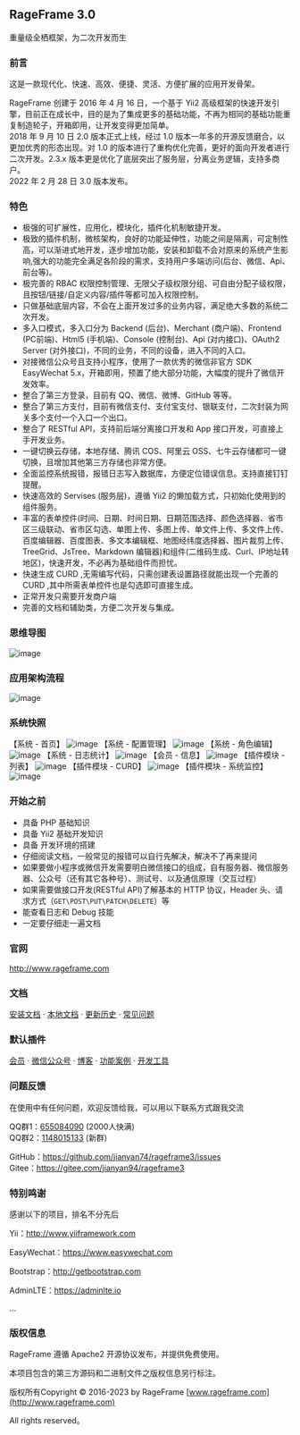 ## RageFrame 3.0

重量级全栖框架，为二次开发而生

### 前言

这是一款现代化、快速、高效、便捷、灵活、方便扩展的应用开发骨架。

RageFrame 创建于 2016 年 4 月 16 日，一个基于 Yii2 高级框架的快速开发引擎，目前正在成长中，目的是为了集成更多的基础功能，不再为相同的基础功能重复制造轮子，开箱即用，让开发变得更加简单。  
2018 年 9 月 10 日 2.0 版本正式上线，经过 1.0 版本一年多的开源反馈磨合，以更加优秀的形态出现。对 1.0 的版本进行了重构优化完善，更好的面向开发者进行二次开发。2.3.x 版本更是优化了底层突出了服务层，分离业务逻辑，支持多商户。  
2022 年 2 月 28 日 3.0 版本发布。

### 特色

- 极强的可扩展性，应用化，模块化，插件化机制敏捷开发。
- 极致的插件机制，微核架构，良好的功能延伸性，功能之间是隔离，可定制性高，可以渐进式地开发，逐步增加功能，安装和卸载不会对原来的系统产生影响,强大的功能完全满足各阶段的需求，支持用户多端访问(后台、微信、Api、前台等)。
- 极完善的 RBAC 权限控制管理、无限父子级权限分组、可自由分配子级权限，且按钮/链接/自定义内容/插件等都可加入权限控制。
- 只做基础底层内容，不会在上面开发过多的业务内容，满足绝大多数的系统二次开发。
- 多入口模式，多入口分为 Backend (后台)、Merchant (商户端)、Frontend (PC前端)、Html5 (手机端)、Console (控制台)、Api (对内接口)、OAuth2 Server (对外接口)，不同的业务，不同的设备，进入不同的入口。
- 对接微信公众号且支持小程序，使用了一款优秀的微信非官方 SDK EasyWechat 5.x，开箱即用，预置了绝大部分功能，大幅度的提升了微信开发效率。
- 整合了第三方登录，目前有 QQ、微信、微博、GitHub 等等。
- 整合了第三方支付，目前有微信支付、支付宝支付、银联支付，二次封装为网关多个支付一个入口一个出口。
- 整合了 RESTful API，支持前后端分离接口开发和 App 接口开发，可直接上手开发业务。
- 一键切换云存储，本地存储、腾讯 COS、阿里云 OSS、七牛云存储都可一键切换，且增加其他第三方存储也非常方便。
- 全面监控系统报错，报错日志写入数据库，方便定位错误信息。支持直接钉钉提醒。
- 快速高效的 Servises (服务层)，遵循 Yii2 的懒加载方式，只初始化使用到的组件服务。
- 丰富的表单控件(时间、日期、时间日期、日期范围选择、颜色选择器、省市区三级联动、省市区勾选、单图上传、多图上传、单文件上传、多文件上传、百度编辑器、百度图表、多文本编辑框、地图经纬度选择器、图片裁剪上传、TreeGrid、JsTree、Markdown 编辑器)和组件(二维码生成、Curl、IP地址转地区)，快速开发，不必再为基础组件而担忧。
- 快速生成 CURD ,无需编写代码，只需创建表设置路径就能出现一个完善的 CURD ,其中所需表单控件也是勾选即可直接生成。
- 正常开发只需要开发商户端
- 完善的文档和辅助类，方便二次开发与集成。

### 思维导图

![image](https://s1.ax1x.com/2023/07/29/pPSNx2T.png)

### 应用架构流程

![image](https://s1.ax1x.com/2023/07/29/pPSNIxS.png)

### 系统快照

【系统 - 首页】
![image](docs/guide-zh-CN/images/sys-index.png)
【系统 - 配置管理】
![image](https://s1.ax1x.com/2023/07/29/pPSNvGV.png)
【系统 - 角色编辑】
![image](https://s1.ax1x.com/2023/07/29/pPSNzxU.png)
【系统 - 日志统计】
![image](https://s1.ax1x.com/2023/07/29/pPSNO5q.png)
【会员 - 信息】
![image](https://s1.ax1x.com/2023/07/29/pPSNjP0.png)
【插件模块 - 列表】
![image](https://s1.ax1x.com/2023/07/29/pPSNHbj.png)
【插件模块 - CURD】
![image](https://s1.ax1x.com/2023/07/29/pPSNTKg.png)
【插件模块 - 系统监控】
![image](https://s1.ax1x.com/2023/07/29/pPSN7rQ.png)

### 开始之前

- 具备 PHP 基础知识
- 具备 Yii2 基础开发知识
- 具备 开发环境的搭建
- 仔细阅读文档，一般常见的报错可以自行先解决，解决不了再来提问
- 如果要做小程序或微信开发需要明白微信接口的组成，自有服务器、微信服务器、公众号（还有其它各种号）、测试号、以及通信原理（交互过程）
- 如果需要做接口开发(RESTful API)了解基本的 HTTP 协议，Header 头、请求方式（`GET\POST\PUT\PATCH\DELETE`）等
- 能查看日志和 Debug 技能
- 一定要仔细走一遍文档

### 官网

http://www.rageframe.com

### 文档

[安装文档](docs/guide-zh-CN/start-installation.md) · [本地文档](docs/guide-zh-CN/README.md) · [更新历史](docs/guide-zh-CN/start-update-log.md) · [常见问题](docs/guide-zh-CN/start-issue.md)

### 默认插件

[会员](docs/addons/Member) · [微信公众号](docs/addons/Wechat) · [博客](docs/addons/TinyBlog) · [功能案例](docs/addons/RfDemo) · [开发工具](docs/addons/RfDevTool)

### 问题反馈 

在使用中有任何问题，欢迎反馈给我，可以用以下联系方式跟我交流

QQ群1：[655084090](https://jq.qq.com/?_wv=1027&k=4BeVA2r) (2000人快满)  
QQ群2：[1148015133](https://jq.qq.com/?_wv=1027&k=Wk663e9N) (新群)

GitHub：https://github.com/jianyan74/rageframe3/issues  
Gitee：https://gitee.com/jianyan94/rageframe3

### 特别鸣谢

感谢以下的项目，排名不分先后

Yii：http://www.yiiframework.com

EasyWechat：https://www.easywechat.com

Bootstrap：http://getbootstrap.com

AdminLTE：https://adminlte.io

...

### 版权信息

RageFrame 遵循 Apache2 开源协议发布，并提供免费使用。

本项目包含的第三方源码和二进制文件之版权信息另行标注。

版权所有Copyright © 2016-2023 by RageFrame [www.rageframe.com](http://www.rageframe.com)

All rights reserved。
